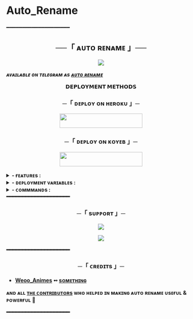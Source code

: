 # Auto_Rename
━━━━━━━━━━━━━━━━━━━━

<h2 align="center">
    ──「 ᴀᴜᴛᴏ ʀᴇɴᴀᴍᴇ 」──
</h2>

<p align="center">
  <img src="https://graph.org/file/386500b2d4b21d5d1f772.jpg">
</p>

_**ᴀᴠᴀɪʟᴀʙʟᴇ ᴏɴ ᴛᴇʟᴇɢʀᴀᴍ ᴀs [ᴀᴜᴛᴏ ʀᴇɴᴀᴍᴇ](https://t.me/)**_

<p align="center">
<b>𝗗𝗘𝗣𝗟𝗢𝗬𝗠𝗘𝗡𝗧 𝗠𝗘𝗧𝗛𝗢𝗗𝗦</b>
</p>

<h3 align="center">
    ─「 ᴅᴇᴩʟᴏʏ ᴏɴ ʜᴇʀᴏᴋᴜ 」─
</h3>

<p align="center"><a href="https://dashboard.heroku.com/new?template=https://github.com/Auto_Rename"> <img src="https://img.shields.io/badge/Deploy%20On%20Heroku-black?style=for-the-badge&logo=heroku" width="220" height="38.45"/></a></p>

<h3 align="center">
    ─「 ᴅᴇᴘʟᴏʏ ᴏɴ ᴋᴏʏᴇʙ 」─
</h3>
<p align="center"><a href="https://app.koyeb.com/deploy?type=git&https://github.com-Bots/AutoRenameBot=&branch=master&name=AutoReanemBot"> <img src="https://img.shields.io/badge/Deploy%20On%20Koyeb-black?style=for-the-badge&logo=Koyeb" width="220" height="38.45"/></a></p>
</h3>

<details><summary><b> - ғᴇᴀᴛᴜʀᴇs :</b></summary>
  
## ғᴇᴀᴛᴜʀᴇs
- [x] Renames very fast .
- [x] Metadata Support
- [x] Permanent Thumbnail support.
- [x] Supports Broadcasts.
- [x] Set custom caption.
- [x] Has a custom Start-up pic.
- [x] Force subscribe available.
- [x] Supports ulimited renaming at a time.
- [x] Deploy to Koyeb + Heroku + Railway.
- [x] Automatically rename your files
- [x] Set mediatype to upload filetype
- [x] Developer Service 24x7. 

<b>ᴛᴏ ᴋɴᴏᴡ ᴀʙᴏᴜᴛ ᴀʟʟ ғᴇᴀᴛᴜʀᴇs, ᴊᴏɪɴ ᴏᴜʀ  <a href='https://t.me/codeflix_bots'>ᴜᴘᴅᴀᴛᴇs ᴄʜᴀɴɴᴇʟ</a>.</b>
</details>

<details><summary><b> - ᴅᴇᴘʟᴏʏᴍᴇɴᴛ ᴠᴀʀɪᴀʙʟᴇs :</summary>
  
## ᴅᴇᴘʟᴏʏᴍᴇɴᴛ ᴠᴀʀɪᴀʙʟᴇs
```
- [x] API_ID - get it from telegram app
- [x] API_HASH - get it from telegram app
- [x] BOT_TOKEN - get it from telegram app
- [x] ADMIN - for 2 or more '12345678 89674523' add space between ids
- [x] DB_URL - MongoDB URL from [MongoDB Atlas](https://cloud.mongodb.com).
- [x] DB_NAME - Your MongoDB database name. **Optional**.
- [x] FORCE_SUB_CHANNELS  - Your force subscription channel usernames without `@`. **Optional**. Use format `1CHANNEL,2CHANNEL`.
- [x] START_PIC - Start message photo. **Optional**.
- [x] LOG_CHANNEL - add a private channel id
- [x] WEBHOOK - Set to `True` if your server requires web services, otherwise set to `False`. **Optional**.
```
</details>
<details><summary><b> - ᴄᴏᴍᴍᴍᴀɴᴅs :</summary>
  
## ᴄᴏᴍᴍᴍᴀɴᴅs
```
start - Check if the bot is running.
autorename - To auto rename your files.
metadata - to set metadata
setmedia - To set your media type preference.
tutorial - To know how to use me.
viewthumb - To view current thumbnail.
delthumb - To delete current thumbnail.
set_caption - set a custom caption.
see_caption - see your custom caption.
del_caption - delete custom caption.
restart - To restart the bot [FOR ADMINS USE ONLY]
broadcast - Message Broadcast command [FOR ADMINS USE ONLY].
status - Check bot status [FOR ADMINS USE ONLY].
```
</details>
━━━━━━━━━━━━━━━━━━━━

<h3 align="center">
    ─「 sᴜᴩᴩᴏʀᴛ 」─
</h3>

<p align="center">
<a href="https://telegram.me/weoo_chats"><img src="https://img.shields.io/badge/-Support%20Group-blue.svg?style=for-the-badge&logo=Telegram"></a>
</p>
<p align="center">
<a href="https://t.me/Weoo_Animes"><img src="https://img.shields.io/badge/-Support%20Channel-blue.svg?style=for-the-badge&logo=Telegram"></a>
</p>

━━━━━━━━━━━━━━━━━━━━

<h3 align="center">
    ─「 ᴄʀᴇᴅɪᴛs 」─
</h3>

- <b>[Weoo_Animes](https://t.me/Weoo_Animes)  ➻  [sᴏᴍᴇᴛʜɪɴɢ](https://t.me/Weoo_Animes) </b>
 
<b>ᴀɴᴅ ᴀʟʟ [ᴛʜᴇ ᴄᴏɴᴛʀɪʙᴜᴛᴏʀs](https://t.me/Weoo_Animes) ᴡʜᴏ ʜᴇʟᴩᴇᴅ ɪɴ ᴍᴀᴋɪɴɢ ᴀᴜᴛᴏ ʀᴇɴᴀᴍᴇ ᴜsᴇғᴜʟ & ᴩᴏᴡᴇʀғᴜʟ 🖤 </b>

━━━━━━━━━━━━━━━━━━━━
